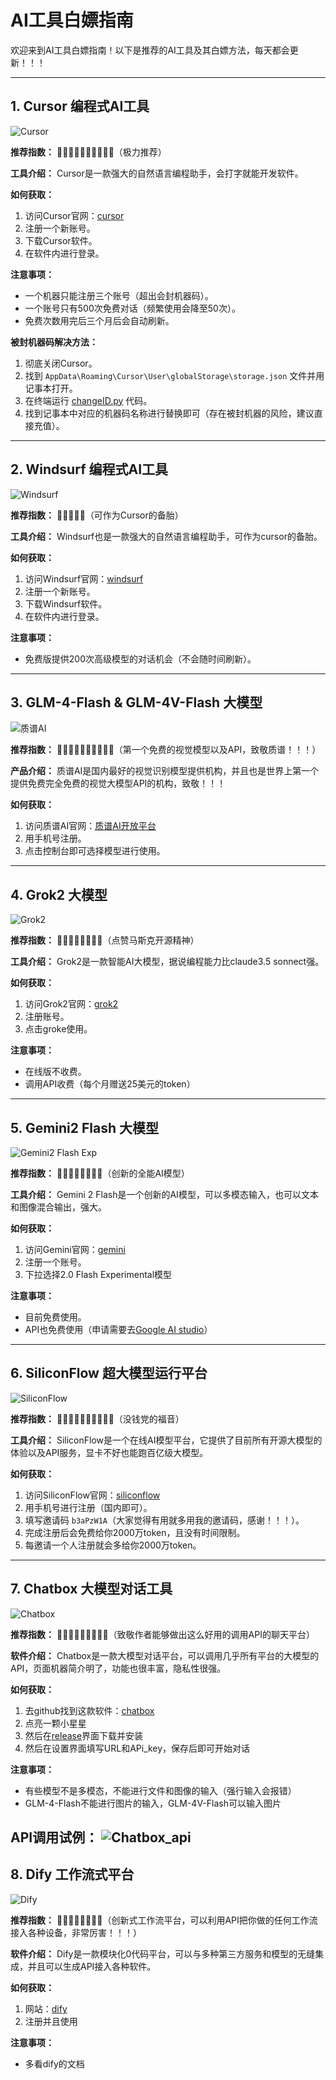 # AI工具白嫖指南

欢迎来到AI工具白嫖指南！以下是推荐的AI工具及其白嫖方法，每天都会更新！！！

---

## 1. Cursor 编程式AI工具

![Cursor](https://github.com/CodermanYHZ/BaiPiao/blob/main/image/cursor.png)

**推荐指数：** 🌟🌟🌟🌟🌟🌟🌟🌟🌟🌟（极力推荐）

**工具介绍：**
Cursor是一款强大的自然语言编程助手，会打字就能开发软件。

**如何获取：**
1. 访问Cursor官网：[cursor](https://www.cursor.com/)
2. 注册一个新账号。
3. 下载Cursor软件。
4. 在软件内进行登录。

**注意事项：**
- 一个机器只能注册三个账号（超出会封机器码）。
- 一个账号只有500次免费对话（频繁使用会降至50次）。
- 免费次数用完后三个月后会自动刷新。

**被封机器码解决方法：**
1. 彻底关闭Cursor。
2. 找到 `AppData\Roaming\Cursor\User\globalStorage\storage.json` 文件并用记事本打开。
3. 在终端运行 [changeID.py](https://github.com/CodermanYHZ/BaiPiao/blob/main/changeID.py) 代码。
4. 找到记事本中对应的机器码名称进行替换即可（存在被封机器的风险，建议直接充值）。

---

## 2. Windsurf 编程式AI工具

![Windsurf](https://github.com/CodermanYHZ/BaiPiao/blob/main/image/windsurf.png)

**推荐指数：** 🌟🌟🌟🌟🌟（可作为Cursor的备胎）

**工具介绍：**
Windsurf也是一款强大的自然语言编程助手，可作为cursor的备胎。

**如何获取：**
1. 访问Windsurf官网：[windsurf](https://codeium.com/windsurf)
2. 注册一个新账号。
3. 下载Windsurf软件。
4. 在软件内进行登录。

**注意事项：**
- 免费版提供200次高级模型的对话机会（不会随时间刷新）。

---

## 3. GLM-4-Flash & GLM-4V-Flash 大模型

![质谱AI](https://github.com/CodermanYHZ/BaiPiao/blob/main/image/zhipu.png)

**推荐指数：** 🌟🌟🌟🌟🌟🌟🌟🌟🌟🌟（第一个免费的视觉模型以及API，致敬质谱！！！）

**产品介绍：**
质谱AI是国内最好的视觉识别模型提供机构，并且也是世界上第一个提供免费完全免费的视觉大模型API的机构，致敬！！！

**如何获取：**
1. 访问质谱AI官网：[质谱AI开放平台](https://www.bigmodel.cn/invite?icode=jr%2FlON11LFYxOWzfRSnoruZLO2QH3C0EBTSr%2BArzMw4%3D)
2. 用手机号注册。
3. 点击控制台即可选择模型进行使用。

---

## 4. Grok2 大模型

![Grok2](https://github.com/CodermanYHZ/BaiPiao/blob/main/image/grok2.png)

**推荐指数：** 🌟🌟🌟🌟🌟🌟🌟🌟（点赞马斯克开源精神）

**工具介绍：**
Grok2是一款智能AI大模型，据说编程能力比claude3.5 sonnect强。

**如何获取：**
1. 访问Grok2官网：[grok2](https://x.ai/)
2. 注册账号。
3. 点击groke使用。

**注意事项：**
- 在线版不收费。
- 调用API收费（每个月赠送25美元的token）

---

## 5. Gemini2 Flash 大模型

![Gemini2 Flash Exp](https://github.com/CodermanYHZ/BaiPiao/blob/main/image/gemini2.png)

**推荐指数：** 🌟🌟🌟🌟🌟🌟🌟🌟（创新的全能AI模型）

**工具介绍：**
Gemini 2 Flash是一个创新的AI模型，可以多模态输入，也可以文本和图像混合输出，强大。

**如何获取：**
1. 访问Gemini官网：[gemini](https://gemini.google.com/app)
2. 注册一个账号。
3. 下拉选择2.0 Flash Experimental模型

**注意事项：**
- 目前免费使用。
- API也免费使用（申请需要去[Google AI studio](https://aistudio.google.com/prompts/new_chat)）
 
---
## 6. SiliconFlow 超大模型运行平台

![SiliconFlow](https://github.com/CodermanYHZ/BaiPiao/blob/main/image/siliconflow.png)

**推荐指数：** 🌟🌟🌟🌟🌟🌟🌟🌟🌟🌟（没钱党的福音）

**工具介绍：**
SiliconFlow是一个在线AI模型平台，它提供了目前所有开源大模型的体验以及API服务，显卡不好也能跑百亿级大模型。

**如何获取：**
1. 访问SiliconFlow官网：[siliconflow](https://siliconflow.cn/zh-cn/)
2. 用手机号进行注册（国内即可）。
3. 填写邀请码 `b3aPzW1A`（大家觉得有用就多用我的邀请码，感谢！！！）。
4. 完成注册后会免费给你2000万token，且没有时间限制。
5. 每邀请一个人注册就会多给你2000万token。

---
## 7. Chatbox 大模型对话工具

![Chatbox](https://github.com/CodermanYHZ/BaiPiao/blob/main/image/chatbox.png)

**推荐指数：** 🌟🌟🌟🌟🌟🌟🌟🌟🌟（致敬作者能够做出这么好用的调用API的聊天平台）

**软件介绍：**
Chatbox是一款大模型对话平台，可以调用几乎所有平台的大模型的API，页面机器简介明了，功能也很丰富，隐私性很强。

**如何获取：**
1. 去github找到这款软件：[chatbox](https://github.com/Bin-Huang/chatbox)
2. 点亮一颗小星星
3. 然后在[release](https://github.com/Bin-Huang/chatbox/releases/tag/v0.10.2)界面下载并安装
4. 然后在设置界面填写URL和APi_key，保存后即可开始对话

**注意事项：**
- 有些模型不是多模态，不能进行文件和图像的输入（强行输入会报错）
- GLM-4-Flash不能进行图片的输入，GLM-4V-Flash可以输入图片

**API调用试例：**
![Chatbox_api](https://github.com/CodermanYHZ/BaiPiao/blob/main/image/chatbox_api.png)
---
## 8. Dify 工作流式平台

![Dify](https://github.com/CodermanYHZ/BaiPiao/blob/main/image/dify.png)

**推荐指数：** 🌟🌟🌟🌟🌟🌟🌟🌟（创新式工作流平台，可以利用API把你做的任何工作流接入各种设备，非常厉害！！！）

**软件介绍：**
Dify是一款模块化0代码平台，可以与多种第三方服务和模型的无缝集成，并且可以生成API接入各种软件。

**如何获取：**
1. 网站：[dify](https://dify.ai/zh)
2. 注册并且使用

**注意事项：**
- 多看dify的文档
